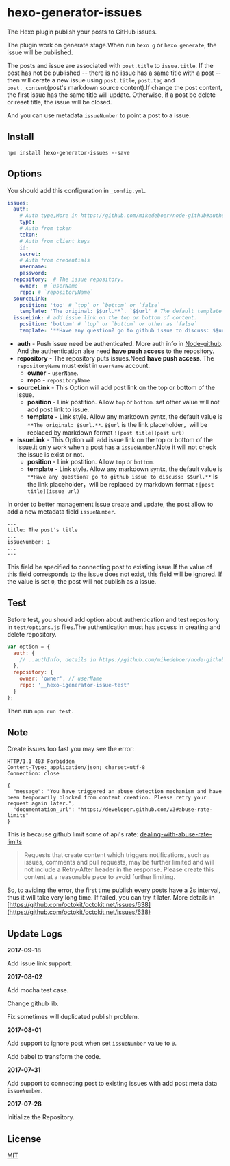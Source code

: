# hexo-generator-issues

The Hexo plugin publish your posts to GitHub issues.  

The plugin work on generate stage.When run `hexo g` or `hexo generate`, the issue will be published.  

The posts and issue are associated with `post.title` to `issue.title`. If the post has not be published -- there is no issue has a same title with a post -- then will cerate a new issue using `post.title`, `post.tag` and `post._content`(post's markdown source content).If change the post content, the first issue has the same title will update. Otherwise, if a post be delete or reset title, the issue will be closed.  

And you can use metadata `issueNumber` to point a post to a issue.

## Install

```
npm install hexo-generator-issues --save
```

## Options
You should add this configuration in `_config.yml`.

```yml
issues:
  auth:
    # Auth type,More in https://github.com/mikedeboer/node-github#authentication
    type: 
    # Auth from token
    token: 
    # Auth from client keys
    id:
    secret: 
    # Auth from credentials
    username:
    password:
  repository:  # The issue repository. 
    owner:  # `userName`
    repo: # `repositoryName` 
  sourceLink: 
    position: 'top' # `top` or `bottom` or `false` 
    template: 'The original: $$url.**`. `$$url' # The default template is 'The original: $$url.**`. `$$url'
  issueLink: # add issue link on the top or bottom of content.
    position: 'bottom' # `top` or `bottom` or other as `false`
    template: '**Have any question? go to github issue to discuss: $$url.**' # `$$url` is the link placeholder，is using markdown format `![post title](post url)`
```

- **auth** - Push issue need be authenticated. More auth info in [Node-github](https://github.com/mikedeboer/node-github#authentication). And the authentication alse need **have push access** to the repository. 
- **repository** - The repository puts issues.Need **have push access**. The `repositoryName` must exist in `userName` account.
  - **owner** - `userName`.
  - **repo** - `repositoryName` 
- **sourceLink** - This Option will add post link on the top or bottom of the issue. 
  - **position** - Link postition. Allow `top` or `bottom`. set other value will not add post link to issue.
  - **template** - Link style. Allow any markdown syntx, the default value is `**The original: $$url.**`. `$$url` is the link placeholder，will be replaced by markdown format `![post title](post url)`
- **issueLink**  - This Option will add issue link on the top or bottom of the issue.it only work when a post has a `issueNumber`.Note it will not check the issue is exist or not.
  - **position** - Link postition. Allow `top` or `bottom`.
  - **template** - Link style. Allow any markdown syntx, the default value is `**Have any question? go to github issue to discuss: $$url.**` is the link placeholder，will be replaced by markdown format `![post title](issue url)`

In order to better management issue create and update, the post allow to add a new metadata field `issueNumber`.

```
---
title: The post's title
...
issueNumber: 1
...
---
```

This field be specified to connecting post to existing issue.If the value of this field corresponds to the issue does not exist, this field will be ignored. If the value is set `0`, the post will not publish as a issue.

## Test
Before test, you should add option about authentication and test repository in `test/options.js` files.The authentication must has access in creating and delete repository.  

```js
var option = {
  auth: {
    // ..authInfo, details in https://github.com/mikedeboer/node-github#authentication
  }, 
  repository: {
    owner: 'owner', // userName
    repo: '__hexo-igenerator-issue-test'
  }
};
```

Then run `npm run test.`  

## Note

Create issues too fast you may see the error:

```
HTTP/1.1 403 Forbidden
Content-Type: application/json; charset=utf-8
Connection: close

{
  "message": "You have triggered an abuse detection mechanism and have been temporarily blocked from content creation. Please retry your request again later.",
  "documentation_url": "https://developer.github.com/v3#abuse-rate-limits"
}
```

This is because github limit some of api's rate: [dealing-with-abuse-rate-limits](https://developer.github.com/v3/guides/best-practices-for-integrators/#dealing-with-abuse-rate-limits)

> Requests that create content which triggers notifications, such as issues, comments and pull requests, may be further limited and will not include a Retry-After header in the response. Please create this content at a reasonable pace to avoid further limiting.

So, to aviding the error, the first time publish every posts have a 2s interval, thus it will take very long time. If failed, you can try it later. More details in [https://github.com/octokit/octokit.net/issues/638](https://github.com/octokit/octokit.net/issues/638)

## Update Logs
**2017-09-18**

Add issue link support.

**2017-08-02**

Add mocha test case.

Change github lib.

Fix sometimes will duplicated publish problem.

**2017-08-01**

Add support to ignore post when set `issueNumber` value to `0`.

Add babel to transform the code.

**2017-07-31**

Add support to connecting post to existing issues with add post meta data `issueNumber`.

**2017-07-28**

Initialize the Repository.

## License
[MIT](./LICENSE)